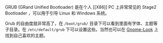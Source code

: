 GRUB (GRand Unified Bootloader) 是在个人 [[X86]] PC 上非常常见的 Stage2 Bootloader ，可以用于引导 Linux 和 Windows 系统。

Grub 的自由度就非常高了，在 `/boot/grub/` 目录下可以看到里面有字体、主题等子目录。在 `/etc/default/grub` 下可以设置这些。当然也可以在 [Gnome-Look](https://www.gnome-look.org/browse?cat=109&ord=latest) 上找到自己喜欢的主题。
